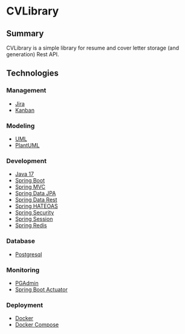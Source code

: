 # CVLibrary

## Summary

CVLibrary is a simple library for resume and cover letter storage (and generation) Rest API.

## Technologies

### Management

* [Jira](https://masaka04.atlassian.net/jira/software/projects/MAS/boards/1)
* [Kanban](https://en.wikipedia.org/wiki/Kanban_(development))

### Modeling

* [UML](https://en.wikipedia.org/wiki/Unified_Modeling_Language)
* [PlantUML](http://plantuml.com/)

### Development

* [Java 17](https://openjdk.java.net/projects/jdk/17/)
* [Spring Boot](https://projects.spring.io/spring-boot/)
* [Spring MVC](https://projects.spring.io/spring-framework/)
* [Spring Data JPA](https://projects.spring.io/spring-data-jpa/)
* [Spring Data Rest](https://projects.spring.io/spring-data-rest/)
* [Spring HATEOAS](https://projects.spring.io/spring-hateoas/)
* [Spring Security](https://projects.spring.io/spring-security/)
* [Spring Session](https://projects.spring.io/spring-session/)
* [Spring Redis](https://projects.spring.io/spring-data-redis/)

### Database

* [Postgresql](https://www.postgresql.org/)

### Monitoring

* [PGAdmin](https://www.pgadmin.org/)
* [Spring Boot Actuator](https://docs.spring.io/spring-boot/docs/current/reference/html/production-ready-endpoints.html)

### Deployment

* [Docker](https://www.docker.com/)
* [Docker Compose](https://docs.docker.com/compose/)
